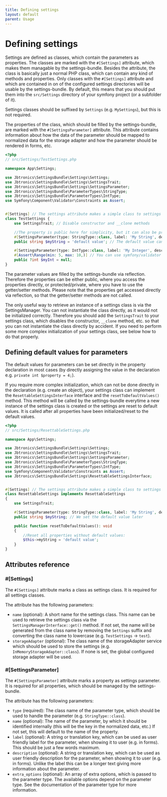```yaml
---
title: Defining settings
layout: default
parent: Usage
---
```


# Defining settings

Settings are defined as classes, which contain the parameters as properties. The classes are marked with the `#[Settings]` attribute, which makes them
managable by the settings-bundle. Besides the attribute, the class is basically just a normal PHP class, which can contain any kind of methods and properties.
Only classes with the `#[Settings]` attribute and which are contained in on of the configured settings directories will be usable by the settings-bundle. By default, this means that you should put them into the `src/Settings` directory of your symfony project (or a subfolder of it).

Settings classes should be suffixed by `Settings` (e.g. `MySettings`), but this is not required.

The properties of the class, which should be filled by the settings-bundle, are marked with the `#[SettingsParameter]` attribute. This attribute contains information about how the data of the parameter should be mapped to normalized data for the storage adapter and how the parameter should be rendered in forms, etc.

```php
<?php
// src/Settings/TestSettings.php

namespace App\Settings;

use Jbtronics\SettingsBundle\Settings\Settings;
use Jbtronics\SettingsBundle\Settings\SettingsTrait;
use Jbtronics\SettingsBundle\Settings\SettingsParameter;
use Jbtronics\SettingsBundle\ParameterTypes\StringType;
use Jbtronics\SettingsBundle\ParameterTypes\IntType;
use Symfony\Component\Validator\Constraints as Assert;


#[Settings] // The settings attribute makes a simple class to settings
class TestSettings {
    use SettingsTrait; // Disable constructor and __clone methods

    //The property is public here for simplicity, but it can also be protected or private
    #[SettingsParameter(type: StringType::class, label: 'My String', description: 'This value is shown as help in forms.')]
    public string $myString = 'default value'; // The default value can be set right here in most cases

    #[SettingsParameter(type: IntType::class, label: 'My Integer', description: 'This value is shown as help in forms.')]
    #[Assert\Range(min: 5, max: 10,)] // You can use symfony/validator to restrict possible values
    public ?int $myInt = null;
}
```

The parameter values are filled by the settings-bundle via reflection. Therefore the properties can be either public, where you access the properties directly, or protected/private, where you have to use the getter/setter methods. Please note that the properties get accessed directly via reflection, so that the getter/setter methods are not called.

The only useful way to retrieve an instance of a settings class is via the SettingsManager. You can not instantiate the class directly, as it would not be initialized correctly. Therefore you should add the `SettingsTrait` to your settings class, which disables the constructor, `__clone` method, etc. so that you can not instantiate the class directly by accident. If you need to perform some more complex initialization of your settings class, see below how to do that properly.

## Defining default values for parameters

The default values for parameters can be set directly in the property declaration in most cases (by directly assigning the value in the declaration e.g. `private int $property = 4;`).

If you require more complex initialization, which can not be done directly in the declaration (e.g. create an object), your settings class can implement the `ResettableSettingsInterface` interface and the `resetToDefaultValues()` method. This method will be called by the settings-bundle everytime a new instance of the settings class is created or the settings are reset to default values. It is called after all properties have been initialized/reset to the default values.

```php
<?php
// src/Settings/ResettableSettings.php

namespace App\Settings;

use Jbtronics\SettingsBundle\Settings\Settings;
use Jbtronics\SettingsBundle\Settings\SettingsTrait;
use Jbtronics\SettingsBundle\Settings\SettingsParameter;
use Jbtronics\SettingsBundle\ParameterTypes\StringType;
use Jbtronics\SettingsBundle\ParameterTypes\IntType;
use Symfony\Component\Validator\Constraints as Assert;
use Jbtronics\SettingsBundle\Settings\ResettableSettingsInterface;


#[Settings] // The settings attribute makes a simple class to settings
class ResettableSettings implements ResettableSettings
{
    use SettingsTrait; 

    #[SettingsParameter(type: StringType::class, label: 'My String', description: 'This value is shown as help in forms.')]
    public string $myString; // We set the default value later

    public function resetToDefaultValues(): void
    {
        //Reset all properties without default values:
        $this->myString = 'default value';
    }
}
```

## Attributes reference

### #[Settings]

The `#[Settings]` attribute marks a class as settings class. It is required for all settings classes.

The attribute has the following parameters:

* `name` (optional): A short name for the settings class. This name can be used to retrieve the settings class via the `SettingsManagerInterface::get()` method. If not set, the name will be generated from the class name by removing the `Settings` suffix and converting the class name to lowercase (e.g. `TestSettings` -> `test`).
* `storageAdapter` (optional): The class name of the storageAdapter service which should be used to store the settings (e.g. `InMemoryStorageAdapter::class`). If none is set, the global configured storage adapter will be used.

### #[SettingsParameter]

The `#[SettingsParameter]` attribute marks a property as settings parameter. It is required for all properties, which should be managed by the settings-bundle.

The attribute has the following parameters:

* `type` (required): The class name of the parameter type, which should be used to handle the parameter (e.g. `StringType::class`).
* `name` (optional): The name of the parameter, by which it should be identified internally (this will be the key in the normalized data, etc.) If not set, this will default to the name of the property.
* `label` (optional): A string or translation key, which can be used as user friendly label for the parameter, when showing it to user (e.g. in forms). This should be just a few words maximum.
* `description` (optional): A string or translation key, which can be used as user friendly description for the parameter, when showing it to user (e.g. in forms). Unlike the label this can be a longer text giving more information about the parameter.
* `extra_options` (optional): An array of extra options, which is passed to the parameter type. The available options depend on the parameter type. See the documentation of the parameter type for more information.